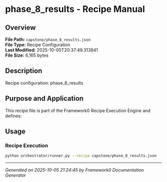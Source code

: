 # phase_8_results - Recipe Manual

## Overview
**File Path:** `capstone/phase_8_results.json`  
**File Type:** Recipe Configuration  
**Last Modified:** 2025-10-05T20:37:49.313841  
**File Size:** 6,165 bytes  

## Description
Recipe configuration: phase_8_results

## Purpose and Application
This recipe file is part of the Framework0 Recipe Execution Engine and defines:

## Usage

### Recipe Execution
```bash
python orchestrator/runner.py --recipe capstone/phase_8_results.json
```


---
*Generated on 2025-10-05 21:24:45 by Framework0 Documentation Generator*
